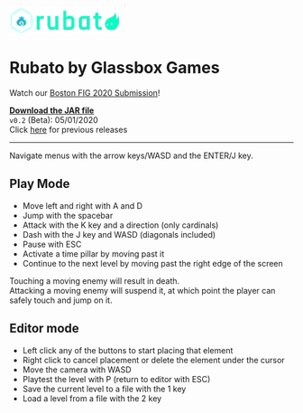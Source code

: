 <!-- Most recent release file -->
[release]: pre-releases/v0.2/beta.jar "Rubato v0.2"


![Glassbox Games](assets/icon.png) 
![Rubato](assets/logo.png)
# Rubato by Glassbox Games

Watch our [Boston FIG 2020 Submission](https://youtu.be/_Khc1Ai3uM8)!  

**[Download the JAR file][release]**  
`v0.2` (Beta): 05/01/2020  
Click [here](pre-releases/) for previous releases  

___

Navigate menus with the arrow keys/WASD and the ENTER/J key.

## Play Mode
- Move left and right with A and D
- Jump with the spacebar
- Attack with the K key and a direction (only cardinals)
- Dash with the J key and WASD (diagonals included)
- Pause with ESC
- Activate a time pillar by moving past it
- Continue to the next level by moving past the right edge of the screen

Touching a moving enemy will result in death.  
Attacking a moving enemy will suspend it, at which point the player can safely touch and jump on it. 

## Editor mode
- Left click any of the buttons to start placing that element
- Right click to cancel placement or delete the element under the cursor
- Move the camera with WASD
- Playtest the level with P (return to editor with ESC)
- Save the current level to a file with the 1 key
- Load a level from a file with the 2 key
